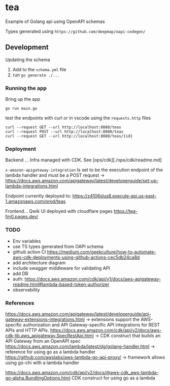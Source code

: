 # tea

Example of Golang api using OpenAPI schemas

Types generated using `https://github.com/deepmap/oapi-codegen/`

## Development

Updating the schema

1. Add to the `schema.yml` file
1. run `go generate ./...`

### Running the app

Bring up the app

`go run main.go`

test the endpoints with curl or in vscode using the `requests.http` files

```
curl --request GET --url http://localhost:8080/teas
curl --request POST --url http://localhost:8080/teas
curl --request GET --url http://localhost:8080/teas/{id}
```

### Deployment

Backend ...
Infra managed with CDK. See [ops/cdk][./ops/cdk/readme.md]

`x-amazon-apigateway-integration` Is set to be the execution endpoint of the lambda handler and must be a POST request
-> https://docs.aws.amazon.com/apigateway/latest/developerguide/set-up-lambda-integrations.html

Endpoint currently deployed to: https://z4106slus8.execute-api.us-east-1.amazonaws.com/prod/teas

Frontend... Qwik UI deployed with cloudflare pages https://tea-fm0.pages.dev/

### TODO

- Env variables
- use TS types generated from OAPI schema
- github action CI https://medium.com/geekculture/how-to-automate-aws-cdk-deployments-using-github-actions-cec5db24ca8d
- add architecture diagram
- include swagger middleware for validating API
- add DB
- auth: https://docs.aws.amazon.com/cdk/api/v1/docs/aws-apigateway-readme.html#lambda-based-token-authorizer
- observability

### References

https://docs.aws.amazon.com/apigateway/latest/developerguide/api-gateway-extensions-integrations.html -> extensions support the AWS-specific authorization and API Gateway-specific API integrations for REST APIs and HTTP APIs.
https://docs.aws.amazon.com/cdk/api/v2/docs/aws-cdk-lib.aws_apigateway.SpecRestApi.html -> CDK construct that builds an API Gateway from an OpenAPI spec
https://docs.aws.amazon.com/lambda/latest/dg/golang-handler.html -> reference for using go as a lambda handler
https://github.com/awslabs/aws-lambda-go-api-proxy/ -> framework allows using go-chi with a lambda handler

https://docs.aws.amazon.com/cdk/api/v2/docs/@aws-cdk_aws-lambda-go-alpha.BundlingOptions.html CDK construct for using go as a lambda
